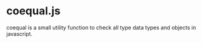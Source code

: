 coequal.js
==========

coequal is a small utility function to check all type data types and objects in javascript.
